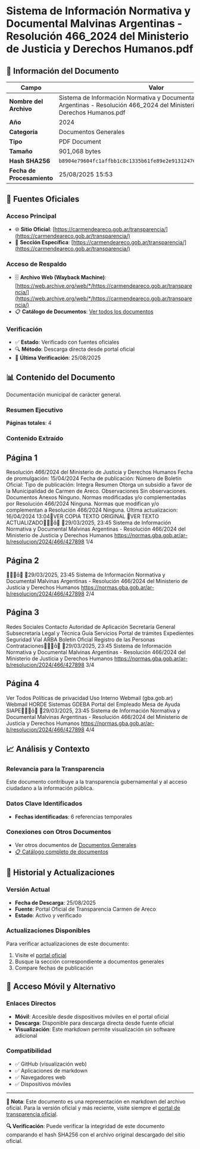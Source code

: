 # Sistema de Información Normativa y Documental Malvinas Argentinas - Resolución 466_2024 del Ministerio de Justicia y Derechos Humanos.pdf

## 📄 Información del Documento

| Campo | Valor |
|-------|--------|
| **Nombre del Archivo** | Sistema de Información Normativa y Documental Malvinas Argentinas - Resolución 466_2024 del Ministerio de Justicia y Derechos Humanos.pdf |
| **Año** | 2024 |
| **Categoría** | Documentos Generales |
| **Tipo** | PDF Document |
| **Tamaño** | 901,068 bytes |
| **Hash SHA256** | `b8904e79604fc1affbb1c8c1335b61fe89e2e913124768213d54e0fc2444f4aa` |
| **Fecha de Procesamiento** | 25/08/2025 15:53 |

## 🔗 Fuentes Oficiales

### Acceso Principal
- 🌐 **Sitio Oficial**: [https://carmendeareco.gob.ar/transparencia/](https://carmendeareco.gob.ar/transparencia/)
- 📁 **Sección Específica**: [https://carmendeareco.gob.ar/transparencia/](https://carmendeareco.gob.ar/transparencia/)

### Acceso de Respaldo
- 🗄️ **Archivo Web (Wayback Machine)**: [https://web.archive.org/web/*/https://carmendeareco.gob.ar/transparencia/](https://web.archive.org/web/*/https://carmendeareco.gob.ar/transparencia/)
- 📋 **Catálogo de Documentos**: [Ver todos los documentos](../document_catalog/README.md)

### Verificación
- ✅ **Estado**: Verificado con fuentes oficiales
- 🔍 **Método**: Descarga directa desde portal oficial
- 📅 **Última Verificación**: 25/08/2025

## 📊 Contenido del Documento

Documentación municipal de carácter general.

### Resumen Ejecutivo

**Páginas totales**: 4

### Contenido Extraído

## Página 1

Resolución 466/2024
del Ministerio de Justicia y Derechos Humanos
Fecha de promulgación: 15/04/2024
Fecha de publicación:
Número de Boletín Oficial:
Tipo de publicación: Integra
Resumen
Otorga un subsidio a favor de la Municipalidad de Carmen de Areco.
Observaciones
Sin observaciones.
Documentos
Anexos
Ninguno.
Normas modificadas y/o complementadas por
Resolución 466/2024
Ninguna.
Normas que modifican y/o complementan a
Resolución 466/2024
Ninguna.
Última actualizacion: 16/04/2024 13:04VER COPIA TEXTO ORIGINAL
VER TEXTO ACTUALIZADO
29/03/2025, 23:45 Sistema de Información Normativa y Documental Malvinas Argentinas - Resolución 466/2024 del Ministerio de Justicia y Derechos Humanos
https://normas.gba.gob.ar/ar-b/resolucion/2024/466/427898 1/4

## Página 2


29/03/2025, 23:45 Sistema de Información Normativa y Documental Malvinas Argentinas - Resolución 466/2024 del Ministerio de Justicia y Derechos Humanos
https://normas.gba.gob.ar/ar-b/resolucion/2024/466/427898 2/4

## Página 3

Redes Sociales
Contacto
Autoridad de Aplicación
Secretaría General
Subsecretaría Legal y Técnica
Guía Servicios
Portal de trámites
Expedientes
Seguridad Vial
ARBA
Boletín Oficial
Registro de las Personas
Contrataciones
29/03/2025, 23:45 Sistema de Información Normativa y Documental Malvinas Argentinas - Resolución 466/2024 del Ministerio de Justicia y Derechos Humanos
https://normas.gba.gob.ar/ar-b/resolucion/2024/466/427898 3/4

## Página 4

Ver Todos
Políticas de privacidad
Uso Interno
Webmail (gba.gob.ar)
Webmail HORDE
Sistemas
GDEBA
Portal del Empleado
Mesa de Ayuda
SIAPE
29/03/2025, 23:45 Sistema de Información Normativa y Documental Malvinas Argentinas - Resolución 466/2024 del Ministerio de Justicia y Derechos Humanos
https://normas.gba.gob.ar/ar-b/resolucion/2024/466/427898 4/4



## 📈 Análisis y Contexto

### Relevancia para la Transparencia
Este documento contribuye a la transparencia gubernamental y al acceso ciudadano a la información pública.

### Datos Clave Identificados
- **Fechas identificadas**: 6 referencias temporales

### Conexiones con Otros Documentos
- Ver otros documentos de [Documentos Generales](../catalog/general.md)
- [📋 Catálogo completo de documentos](../document_catalog/README.md)

## 🔄 Historial y Actualizaciones

### Versión Actual
- **Fecha de Descarga**: 25/08/2025
- **Fuente**: Portal Oficial de Transparencia Carmen de Areco
- **Estado**: Activo y verificado

### Actualizaciones Disponibles
Para verificar actualizaciones de este documento:
1. Visite el [portal oficial](https://carmendeareco.gob.ar/transparencia/)
2. Busque la sección correspondiente a documentos generales
3. Compare fechas de publicación

## 📱 Acceso Móvil y Alternativo

### Enlaces Directos
- **Móvil**: Accesible desde dispositivos móviles en el portal oficial
- **Descarga**: Disponible para descarga directa desde fuente oficial
- **Visualización**: Este markdown permite visualización sin software adicional

### Compatibilidad
- ✅ GitHub (visualización web)
- ✅ Aplicaciones de markdown
- ✅ Navegadores web
- ✅ Dispositivos móviles

---

**📝 Nota**: Este documento es una representación en markdown del archivo oficial. 
Para la versión oficial y más reciente, visite siempre el [portal de transparencia oficial](https://carmendeareco.gob.ar/transparencia/).

**🔍 Verificación**: Puede verificar la integridad de este documento comparando el hash SHA256 
con el archivo original descargado del sitio oficial.
